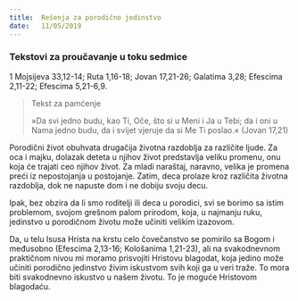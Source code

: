 ```yaml
---
title:  Rešenja za porodično jedinstvo
date:   11/05/2019
---
```


### Tekstovi za proučavanje u toku sedmice
1 Mojsijeva 33,12-14; Ruta 1,16-18; Jovan 17,21-26; Galatima 3,28; Efescima 2,11-22; Efescima 5,21-6,9.

> <p>Tekst za pamćenje</p>
> »Da svi jedno budu, kao Ti, Oče, što si u Meni i Ja u Tebi; da i oni u Nama jedno budu, da i svijet vjeruje da si Me Ti poslao.« (Jovan 17,21)

Porodični život obuhvata drugačija životna razdoblja za različite ljude. Za oca i majku, dolazak deteta u njihov život predstavlja veliku promenu, onu koja će trajati ceo njihov život. Za mladi naraštaj, naravno, velika je promena preći iz nepostojanja u postojanje. Zatim, deca prolaze kroz različita životna razdoblja, dok ne napuste dom i ne dobiju svoju decu.

Ipak, bez obzira da li smo roditelji ili deca u porodici, svi se borimo sa istim problemom, svojom grešnom  palom prirodom, koja, u najmanju ruku, jedinstvo u porodičnom životu može učiniti velikim izazovom.

Da, u telu Isusa Hrista na krstu celo čovečanstvo se pomirilo sa Bogom i međusobno (Efescima 2,13-16; Kološanima 1,21-23), ali na svakodnevnom praktičnom nivou mi moramo prisvojiti Hristovu blagodat, koja jedino može učiniti porodično jedinstvo živim iskustvom svih koji ga u veri traže. To mora biti svakodnevno iskustvo u našem životu. To je moguće Hristovom blagodaću.
